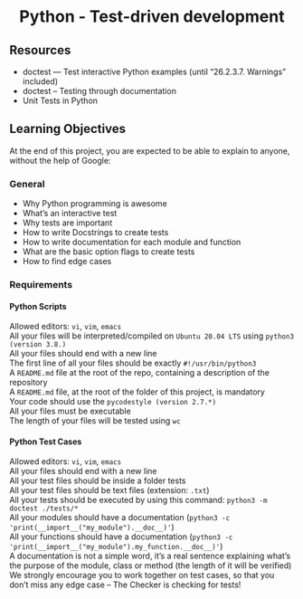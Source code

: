 # <p align="center">Python - Test-driven development</p>
  
## Resources

- doctest — Test interactive Python examples (until “26.2.3.7. Warnings” included)
- doctest – Testing through documentation
- Unit Tests in Python

## Learning Objectives
At the end of this project, you are expected to be able to explain to anyone, without the help of Google:

### General
- Why Python programming is awesome
- What’s an interactive test
- Why tests are important
- How to write Docstrings to create tests
- How to write documentation for each module and function
- What are the basic option flags to create tests
- How to find edge cases

### Requirements
#### Python Scripts
Allowed editors: `vi`, `vim`, `emacs`<br>
All your files will be interpreted/compiled on `Ubuntu 20.04 LTS` using `python3 (version 3.8.)`<br>
All your files should end with a new line<br>
The first line of all your files should be exactly `#!/usr/bin/python3`<br>
A `README.md` file at the root of the repo, containing a description of the repository<br>
A `README.md` file, at the root of the folder of this project, is mandatory<br>
Your code should use the `pycodestyle (version 2.7.*)`<br>
All your files must be executable<br>
The length of your files will be tested using `wc`<br>

#### Python Test Cases
Allowed editors: `vi`, `vim`, `emacs`<br>
All your files should end with a new line <br>
All your test files should be inside a folder tests <br>
All your test files should be text files (extension: `.txt`) <br>
All your tests should be executed by using this command: `python3 -m doctest ./tests/*` <br>
All your modules should have a documentation (`python3 -c 'print(__import__("my_module").__doc__)'`) <br>
All your functions should have a documentation (`python3 -c 'print(__import__("my_module").my_function.__doc__)'`) <br>
A documentation is not a simple word, it’s a real sentence explaining what’s the purpose of the module, class or method (the length of it will be verified) <br>
We strongly encourage you to work together on test cases, so that you don’t miss any edge case – The Checker is checking for tests! <br>
<br>